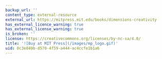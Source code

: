 ```yaml
---
backup_url: ''
content_type: external-resource
external_url: https://mitpress.mit.edu/books/dimensions-creativity
has_external_licence_warning: true
has_external_license_warning: true
is_broken: ''
license: https://creativecommons.org/licenses/by-nc-sa/4.0/
title: '![Buy at MIT Press](/images/mp_logo.gif)'
uid: 0c3e849b-d570-4f59-a444-ac4ccfe1b1a6
---
```

